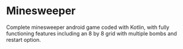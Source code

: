 # Minesweeper
Complete minesweeper android game coded with Kotlin, with fully functioning features including an 8 by 8 grid with multiple bombs and restart option.
